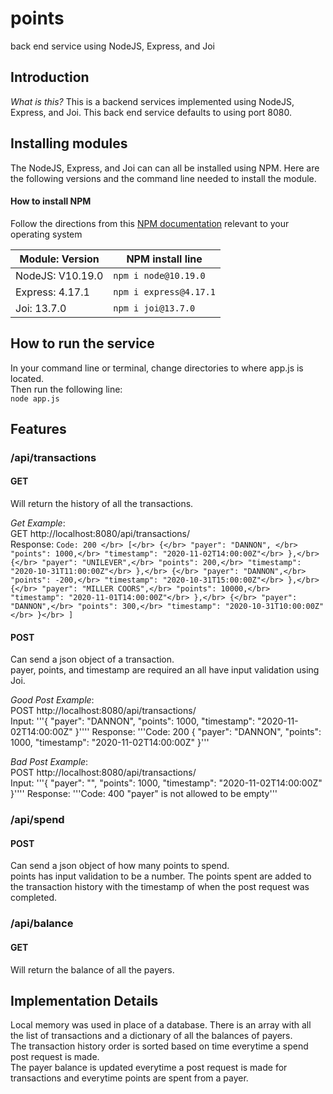 # points #
back end service using NodeJS, Express, and Joi

## Introduction ##
*What is this?*
This is a backend services implemented using NodeJS, Express, and Joi. This back end service defaults to using port 8080.

## Installing modules ##
The NodeJS, Express, and Joi can can all be installed using NPM. 
Here are the following versions and the command line needed to install the module.

#### How to install NPM ###
Follow the directions from this [NPM documentation](https://docs.npmjs.com/downloading-and-installing-node-js-and-npm#using-a-node-version-manager-to-install-nodejs-and-npm) relevant to your operating system

Module: Version  | NPM install line
------------- | -------------
NodeJS: V10.19.0 | ```npm i node@10.19.0```
Express: 4.17.1  | ```npm i express@4.17.1```
Joi: 13.7.0  | ```npm i joi@13.7.0```

## How to run the service ##
In your command line or terminal, change directories to where app.js is located. </br>
Then run the following line: </br> 
```node app.js```

## Features ##

### /api/transactions ###

#### GET ####
Will return the history of all the transactions. </br>

_Get Example_: </br>
GET http://localhost:8080/api/transactions/ </br>
Response: ```Code: 200 </br>
    [</br>
    {</br>
        "payer": "DANNON", </br>
        "points": 1000,</br>
        "timestamp": "2020-11-02T14:00:00Z"</br>
    },</br>
    {</br>
        "payer": "UNILEVER",</br>
        "points": 200,</br>
        "timestamp": "2020-10-31T11:00:00Z"</br>
    },</br>
    {</br>
        "payer": "DANNON",</br>
        "points": -200,</br>
        "timestamp": "2020-10-31T15:00:00Z"</br>
    },</br>
    {</br>
        "payer": "MILLER COORS",</br>
        "points": 10000,</br>
        "timestamp": "2020-11-01T14:00:00Z"</br>
    },</br>
    {</br>
        "payer": "DANNON",</br>
        "points": 300,</br>
        "timestamp": "2020-10-31T10:00:00Z"</br>
    }</br>
]```</br>

#### POST ####
Can send a json object of a transaction. </br>
payer, points, and timestamp are required an all have input validation using Joi. 

_Good Post Example_: </br>
POST http://localhost:8080/api/transactions/ </br>
Input: '''{ "payer": "DANNON", "points": 1000, "timestamp": "2020-11-02T14:00:00Z" }''''
Response: '''Code: 200 { "payer": "DANNON", "points": 1000, "timestamp": "2020-11-02T14:00:00Z" }''' </br>

_Bad Post Example_: </br>
POST http://localhost:8080/api/transactions/ </br>
Input: '''{ "payer": "", "points": 1000, "timestamp": "2020-11-02T14:00:00Z" }''''
Response: '''Code: 400 "payer" is not allowed to be empty''' </br>


### /api/spend ###

#### POST ####
Can send a json object of how many points to spend. </br>
points has input validation to be a number. The points spent are added to the transaction history with the timestamp of when the post request was completed. 

### /api/balance ###

#### GET ####
Will return the balance of all the payers. 

## Implementation Details ##
Local memory was used in place of a database. There is an array with all the list of transactions and a dictionary of all the balances of payers.</br>
The transaction history order is sorted based on time everytime a spend post request is made.</br>
The payer balance is updated everytime a post request is made for transactions and everytime points are spent from a payer.</br>
